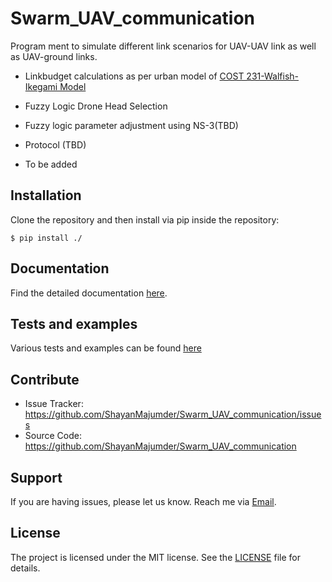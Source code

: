 # Swarm_UAV_communication

Program ment to simulate different link scenarios for UAV-UAV link as well as UAV-ground links. 

- Linkbudget calculations as per urban model of [ COST 231-Walfish-Ikegami Model](http://www.ee.bilkent.edu.tr/~microwave/programs/wireless/prop/costWI.htm)
- Fuzzy Logic  Drone Head Selection
- Fuzzy logic parameter adjustment using NS-3(TBD)

- Protocol (TBD)
- To be added

## Installation

Clone the repository and then install via pip inside the repository:

```
$ pip install ./
```

## Documentation

Find the detailed documentation [here](docs/).

## Tests and examples

Various tests and examples can be found [here](examples/)

## Contribute

- Issue Tracker: https://github.com/ShayanMajumder/Swarm_UAV_communication/issues
- Source Code: https://github.com/ShayanMajumder/Swarm_UAV_communication


## Support

If you are having issues, please let us know. Reach me via [Email](mailto:shayan.majumder2@gmail.com).

## License

The project is licensed under the MIT license. See the [LICENSE](./LICENSE) file for details.